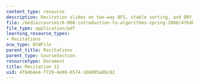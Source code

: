 ```yaml
---
content_type: resource
description: Recitation slides on two-way BFS, stable sorting, and DRY.
file: /media/courses/6-006-introduction-to-algorithms-spring-2008/4f64b4e4f7294e986574166085a86c82_recitation12.pdf
file_type: application/pdf
learning_resource_types:
- Recitations
ocw_type: OCWFile
parent_title: Recitations
parent_type: CourseSection
resourcetype: Document
title: Recitation 12
uid: 4f64b4e4-f729-4e98-6574-166085a86c82
---
```

